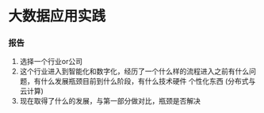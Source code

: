 # 大数据应用实践
### 报告
1. 选择一个行业or公司
2. 这个行业进入到智能化和数字化，经历了一个什么样的流程进入之前有什么问题，有什么发展瓶颈目前到什么阶段，有什么技术硬件 个性化东西 (分布式与云计算)
3. 现在取得了什么的发展，与第一部分做对比，瓶颈是否解决